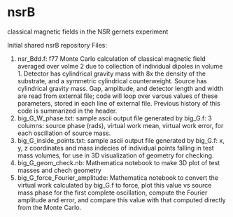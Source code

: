 # nsrB
classical magnetic fields in the NSR gernets experiment

Initial shared nsrB repository
Files:
1. nsr_Bdd.f: f77 Monte Carlo calculation of classical magnetic field averaged over volme 2 due to collection of individual dipoles in volume 1. Detector has cylindrical gravity mass with 8x the density of the substrate, and a symmetric cylindrical counterweight. Source has cylindrical gravity mass. Gap, amplitude, and detector length and width are read from external file; code will loop over varous values of these parameters, stored in each line of external file. Previous history of this code is summarized in the header.
4. big_G_W_phase.txt: sample ascii output file generated by big_G.f: 3 columns: source phase (rads), virtual work mean, virtual work error, for each oscillation of source mass.
5. big_G_inside_points.txt: sample ascii output file generated by big_G.f: x, y, z coordinates and mass indecies of individual points falling in test mass volumes, for use in 3D visualization of geometry for checking.
6. big_G_geom_check.nb: Mathematica notebook to make 3D plot of test masses and chech geometry
7. big_G_force_Fourier_amplitude: Mathematica notebook to convert the virtual work calculated by big_G.f to force, plot this value vs source mass phase for the first complete oscillation, compute the Fourier amplitude and error, and compare this value with that computed directly from the Monte Carlo.
